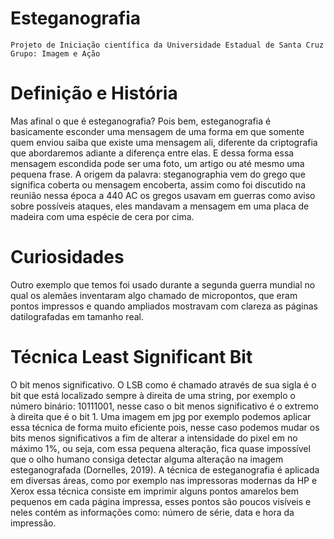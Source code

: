 # Esteganografia
```
Projeto de Iniciação científica da Universidade Estadual de Santa Cruz
Grupo: Imagem e Ação
```
# Definição e História
Mas afinal o que é esteganografia? Pois bem, esteganografia é basicamente esconder uma mensagem de uma forma em que somente quem enviou saiba que existe uma mensagem ali, diferente da criptografia que abordaremos adiante a diferença entre elas.
E dessa forma essa mensagem escondida pode ser uma foto, um artigo ou até mesmo uma pequena frase. A origem da palavra: steganographia vem do grego que significa coberta ou mensagem encoberta, assim como foi discutido na reunião nessa época a 440 AC os gregos usavam em guerras como aviso sobre possíveis ataques, eles mandavam a mensagem em uma placa de madeira com uma espécie de cera por cima.
# Curiosidades
Outro exemplo que temos foi usado durante a segunda guerra mundial no qual os alemães inventaram algo chamado de micropontos, que eram pontos impressos e quando ampliados mostravam com clareza as páginas datilografadas em tamanho real.
# Técnica Least Significant Bit
O bit menos significativo. O LSB como é chamado através de sua sigla é o bit que está localizado sempre à direita de uma string, por exemplo o número binário: 10111001, nesse caso o bit menos significativo é o extremo à direita que é o bit 1.
Uma imagem em jpg por exemplo podemos aplicar essa técnica de forma muito eficiente pois, nesse caso podemos mudar os bits menos significativos a fim de alterar a intensidade do pixel em no máximo 1%, ou seja, com essa pequena alteração, fica quase impossível que o olho humano consiga detectar alguma alteração na imagem esteganografada (Dornelles, 2019).
A técnica de esteganografia é aplicada em diversas áreas, como por exemplo nas impressoras modernas da HP e Xerox essa técnica consiste em imprimir alguns pontos amarelos bem pequenos em cada página impressa, esses pontos são poucos visíveis e neles contém as informações como: número de série, data e hora da impressão.


